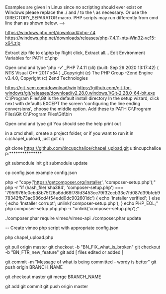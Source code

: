 <!-- chapel_upload  -->

Examples are given in Linux since no scripting should ever exist on Windows
please replace the ./ and / to the \\ as necessary. Or use the DIRECTORY_SEPARATOR macro.  PHP scripts may run differently from cmd line than as shown below. -->

<!-- Windows initial setup 
Download PHP -->
https://windows.php.net/download#php-7.4
https://windows.php.net/downloads/releases/php-7.4.11-nts-Win32-vc15-x64.zip

Extract zip file to c:\php by Right click, Extract all...
Edit Environment Variables for PATH
c:\php

Open cmd and type 'php -v'
_PHP 7.4.11 (cli) (built: Sep 29 2020 13:17:42) ( NTS Visual C++ 2017 x64 )
_Copyright (c) The PHP Group
-Zend Engine v3.4.0, Copyright (c) Zend Technologies

<!-- Download GIT -->
https://git-scm.com/download/win
https://github.com/git-for-windows/git/releases/download/v2.28.0.windows.1/Git-2.28.0-64-bit.exe
C:\Program Files\Git is the default install directory
In the setup wizard, click next with defaults EXCEPT the screen 'configuring the line ending conversions', choose the middle option.
Add these to PATH
C:\Program Files\Git
C:\Program Files\Git\bin

Open cmd and type git
You should see the help print out

in a cmd shell, create a project folder, or if you want to run it in c:\chapel_upload, just got c:\
<!-- chapel upload repo -->
git clone https://github.com/tincupchalice/chapel_upload.git
u:tincupchalice
p:***************
<!-- vimeo.php submodule -->
git submodule init
git submodule update

cp config.json.example config.json
<!-- change values for that specific location -->

<!-- Before using this script, you need to setup the environment with composer... -->
php -r "copy('https://getcomposer.org/installer', 'composer-setup.php');"
php -r "if (hash_file('sha384', 'composer-setup.php') === '795f976fe0ebd8b75f26a6dd68f78fd3453ce79f32ecb33e7fd087d39bfeb978342fb73ac986cd4f54edd0dc902601dc') { echo 'Installer verified'; } else { echo 'Installer corrupt'; unlink('composer-setup.php'); } echo PHP_EOL;"
php composer-setup.php
php -r "unlink('composer-setup.php');"

./composer.phar require vimeo/vimeo-api
./composer.phar update

-- Create vimeo php script with appropriate config.json
<!-- see config.json.example -->

php chapel_upload.php

<!-- EDITING... -->
<!-- create a branch from master -->
git pull origin master
git checkout -b "BN_FIX_what_is_broken"
git checkout -b "BN_FTR_new_feature"
git add [ files edited or added ]
<!-- note if config.json is appended, config.json.example must be updated to match" -->
git commit -m "Message of what is being committed - wordy is better"
git push origin BRANCH_NAME

<!-- MERGE Branch to master -->
git checkout master
git merge BRANCH_NAME
<!-- if errors, fix them then -->
git add
git commit
git push origin master

<!-- testing branch BN_RDM_Add_to_Readme -->

